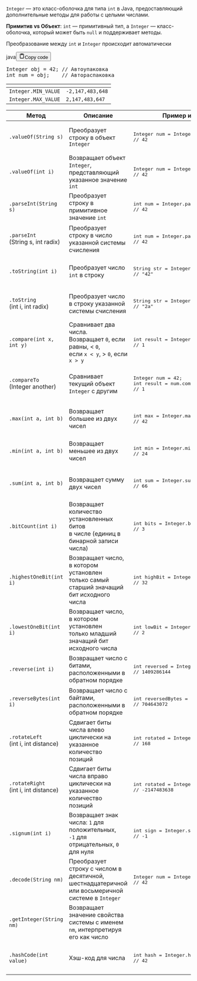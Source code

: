 <p><code>Integer</code> — это класс-оболочка для типа <code>int</code> в Java, предоставляющий дополнительные методы для работы с целыми числами.</p>
<p><strong>Примитив vs Объект</strong>: <code>int</code> — примитивный тип, а <code>Integer</code> — класс-оболочка, который может быть <code>null</code> и поддерживает методы.</p>
<p>Преобразование между <code>int</code> и <code>Integer</code> происходит автоматически</p>
<div class="code_element"><div class="lang_line"><text>java</text><button class="copy_code_button" onclick="CopyCode(this)"><svg style="width: 1.2em;height: 1.2em;" aria-hidden="true" xmlns="http://www.w3.org/2000/svg" fill="none" viewBox="0 0 24 24"><path stroke="currentColor" stroke-linecap="round" stroke-linejoin="round" stroke-width="2" d="M15 4h3a1 1 0 0 1 1 1v15a1 1 0 0 1-1 1H6a1 1 0 0 1-1-1V5a1 1 0 0 1 1-1h3m0 3h6m-5-4v4h4V3h-4Z"/></svg><text class="unselectable">Copy code</text></button></div><div class="code language-java"><div class="highlight"><pre><span></span><span class="n">Integer</span><span class="w"> </span><span class="n">obj</span><span class="w"> </span><span class="o">=</span><span class="w"> </span><span class="mi">42</span><span class="p">;</span><span class="w"> </span><span class="c1">// Автоупаковка</span>
<span class="kt">int</span><span class="w"> </span><span class="n">num</span><span class="w"> </span><span class="o">=</span><span class="w"> </span><span class="n">obj</span><span class="p">;</span><span class="w">    </span><span class="c1">// Автораспаковка</span>
</pre></div></div></div>

<table>
<thead>
<tr>
<th></th>
<th></th>
</tr>
</thead>
<tbody>
<tr>
<td><code>Integer.MIN_VALUE</code></td>
<td><code>-2,147,483,648</code></td>
</tr>
<tr>
<td><code>Integer.MAX_VALUE</code></td>
<td><code>2,147,483,647</code></td>
</tr>
</tbody>
</table>
<table>
<thead>
<tr>
<th>Метод</th>
<th>Описание</th>
<th>Пример использования</th>
</tr>
</thead>
<tbody>
<tr>
<td><code>.valueOf(String s)</code></td>
<td>Преобразует строку в объект <code>Integer</code></td>
<td><div class="code" style="border-radius:.375rem .375rem;"><div class="highlight"><pre><div class="highlight"><pre><span></span><span class="n">Integer</span><span class="w"> </span><span class="n">num</span><span class="w"> </span><span class="o">=</span><span class="w"> </span><span class="n">Integer</span><span class="p">.</span><span class="na">valueOf</span><span class="p">(</span><span class="s">&quot;42&quot;</span><span class="p">);</span><br><span class="c1">// 42</span><br></pre></div></pre></div></div></td>
</tr>
<tr>
<td><code>.valueOf(int i)</code></td>
<td>Возвращает объект <code>Integer</code>, представляющий указанное значение <code>int</code></td>
<td><div class="code" style="border-radius:.375rem .375rem;"><div class="highlight"><pre><div class="highlight"><pre><span></span><span class="n">Integer</span><span class="w"> </span><span class="n">num</span><span class="w"> </span><span class="o">=</span><span class="w"> </span><span class="n">Integer</span><span class="p">.</span><span class="na">valueOf</span><span class="p">(</span><span class="mi">42</span><span class="p">);</span><br><span class="c1">// 42</span><br></pre></div></pre></div></div></td>
</tr>
<tr>
<td><code>.parseInt(String s)</code></td>
<td>Преобразует строку в примитивное значение <code>int</code></td>
<td><div class="code" style="border-radius:.375rem .375rem;"><div class="highlight"><pre><div class="highlight"><pre><span></span><span class="kt">int</span><span class="w"> </span><span class="n">num</span><span class="w"> </span><span class="o">=</span><span class="w"> </span><span class="n">Integer</span><span class="p">.</span><span class="na">parseInt</span><span class="p">(</span><span class="s">&quot;42&quot;</span><span class="p">);</span><br><span class="c1">// 42</span><br></pre></div></pre></div></div></td>
</tr>
<tr>
<td><code>.parseInt</code><br>(String s, int radix)</td>
<td>Преобразует строку в число указанной системы счисления</td>
<td><div class="code" style="border-radius:.375rem .375rem;"><div class="highlight"><pre><div class="highlight"><pre><span></span><span class="kt">int</span><span class="w"> </span><span class="n">num</span><span class="w"> </span><span class="o">=</span><span class="w"> </span><span class="n">Integer</span><span class="p">.</span><span class="na">parseInt</span><span class="p">(</span><span class="s">&quot;2A&quot;</span><span class="p">,</span><span class="w"> </span><span class="mi">16</span><span class="p">);</span><br><span class="c1">// 42</span><br></pre></div></pre></div></div></td>
</tr>
<tr>
<td><code>.toString(int i)</code></td>
<td>Преобразует число <code>int</code> в строку</td>
<td><div class="code" style="border-radius:.375rem .375rem;"><div class="highlight"><pre><div class="highlight"><pre><span></span><span class="n">String</span><span class="w"> </span><span class="n">str</span><span class="w"> </span><span class="o">=</span><span class="w"> </span><span class="n">Integer</span><span class="p">.</span><span class="na">toString</span><span class="p">(</span><span class="mi">42</span><span class="p">);</span><br><span class="c1">// &quot;42&quot;</span><br></pre></div></pre></div></div></td>
</tr>
<tr>
<td><code>.toString</code><br>(int i, int radix)</td>
<td>Преобразует число в строку указанной системы счисления</td>
<td><div class="code" style="border-radius:.375rem .375rem;"><div class="highlight"><pre><div class="highlight"><pre><span></span><span class="n">String</span><span class="w"> </span><span class="n">str</span><span class="w"> </span><span class="o">=</span><span class="w"> </span><span class="n">Integer</span><span class="p">.</span><span class="na">toString</span><span class="p">(</span><span class="mi">42</span><span class="p">,</span><span class="w"> </span><span class="mi">16</span><span class="p">);</span><br><span class="c1">// &quot;2a&quot;</span><br></pre></div></pre></div></div></td>
</tr>
<tr>
<td><code>.compare(int x, int y)</code></td>
<td>Сравнивает два числа.<br>Возвращает <code>0</code>, если равны, &lt; <code>0</code>,<br>если <code>x &lt; y</code>, &gt; <code>0</code>, если <code>x &gt; y</code></td>
<td><div class="code" style="border-radius:.375rem .375rem;"><div class="highlight"><pre><div class="highlight"><pre><span></span><span class="kt">int</span><span class="w"> </span><span class="n">result</span><span class="w"> </span><span class="o">=</span><span class="w"> </span><span class="n">Integer</span><span class="p">.</span><span class="na">compare</span><span class="p">(</span><span class="mi">42</span><span class="p">,</span><span class="w"> </span><span class="mi">24</span><span class="p">);</span><br><span class="c1">// 1</span><br></pre></div></pre></div></div></td>
</tr>
<tr>
<td><code>.compareTo</code><br>(Integer another)</td>
<td>Сравнивает текущий объект <code>Integer</code> с другим</td>
<td><div class="code" style="border-radius:.375rem .375rem;"><div class="highlight"><pre><div class="highlight"><pre><span></span><span class="n">Integer</span><span class="w"> </span><span class="n">num</span><span class="w"> </span><span class="o">=</span><span class="w"> </span><span class="mi">42</span><span class="p">;</span><br><span class="kt">int</span><span class="w"> </span><span class="n">result</span><span class="w"> </span><span class="o">=</span><span class="w"> </span><span class="n">num</span><span class="p">.</span><span class="na">compareTo</span><span class="p">(</span><span class="mi">24</span><span class="p">);</span><br><span class="c1">// 1</span><br></pre></div></pre></div></div></td>
</tr>
<tr>
<td><code>.max(int a, int b)</code></td>
<td>Возвращает большее из двух чисел</td>
<td><div class="code" style="border-radius:.375rem .375rem;"><div class="highlight"><pre><div class="highlight"><pre><span></span><span class="kt">int</span><span class="w"> </span><span class="n">max</span><span class="w"> </span><span class="o">=</span><span class="w"> </span><span class="n">Integer</span><span class="p">.</span><span class="na">max</span><span class="p">(</span><span class="mi">42</span><span class="p">,</span><span class="w"> </span><span class="mi">24</span><span class="p">);</span><br><span class="c1">// 42</span><br></pre></div></pre></div></div></td>
</tr>
<tr>
<td><code>.min(int a, int b)</code></td>
<td>Возвращает меньшее из двух чисел</td>
<td><div class="code" style="border-radius:.375rem .375rem;"><div class="highlight"><pre><div class="highlight"><pre><span></span><span class="kt">int</span><span class="w"> </span><span class="n">min</span><span class="w"> </span><span class="o">=</span><span class="w"> </span><span class="n">Integer</span><span class="p">.</span><span class="na">min</span><span class="p">(</span><span class="mi">42</span><span class="p">,</span><span class="w"> </span><span class="mi">24</span><span class="p">);</span><br><span class="c1">// 24</span><br></pre></div></pre></div></div></td>
</tr>
<tr>
<td><code>.sum(int a, int b)</code></td>
<td>Возвращает сумму двух чисел</td>
<td><div class="code" style="border-radius:.375rem .375rem;"><div class="highlight"><pre><div class="highlight"><pre><span></span><span class="kt">int</span><span class="w"> </span><span class="n">sum</span><span class="w"> </span><span class="o">=</span><span class="w"> </span><span class="n">Integer</span><span class="p">.</span><span class="na">sum</span><span class="p">(</span><span class="mi">42</span><span class="p">,</span><span class="w"> </span><span class="mi">24</span><span class="p">);</span><br><span class="c1">// 66</span><br></pre></div></pre></div></div></td>
</tr>
<tr>
<td><code>.bitCount(int i)</code></td>
<td>Возвращает количество установленных битов<br>в числе (единиц в бинарной записи числа)</td>
<td><div class="code" style="border-radius:.375rem .375rem;"><div class="highlight"><pre><div class="highlight"><pre><span></span><span class="kt">int</span><span class="w"> </span><span class="n">bits</span><span class="w"> </span><span class="o">=</span><span class="w"> </span><span class="n">Integer</span><span class="p">.</span><span class="na">bitCount</span><span class="p">(</span><span class="mi">42</span><span class="p">);</span><br><span class="c1">// 3</span><br></pre></div></pre></div></div></td>
</tr>
<tr>
<td><code>.highestOneBit(int i)</code></td>
<td>Возвращает число, в котором установлен<br>только самый старший значащий бит исходного числа</td>
<td><div class="code" style="border-radius:.375rem .375rem;"><div class="highlight"><pre><div class="highlight"><pre><span></span><span class="kt">int</span><span class="w"> </span><span class="n">highBit</span><span class="w"> </span><span class="o">=</span><span class="w"> </span><span class="n">Integer</span><span class="p">.</span><span class="na">highestOneBit</span><span class="p">(</span><span class="mi">42</span><span class="p">);</span><br><span class="c1">// 32</span><br></pre></div></pre></div></div></td>
</tr>
<tr>
<td><code>.lowestOneBit(int i)</code></td>
<td>Возвращает число, в котором установлен<br>только младший значащий бит исходного числа</td>
<td><div class="code" style="border-radius:.375rem .375rem;"><div class="highlight"><pre><div class="highlight"><pre><span></span><span class="kt">int</span><span class="w"> </span><span class="n">lowBit</span><span class="w"> </span><span class="o">=</span><span class="w"> </span><span class="n">Integer</span><span class="p">.</span><span class="na">lowestOneBit</span><span class="p">(</span><span class="mi">42</span><span class="p">);</span><br><span class="c1">// 2</span><br></pre></div></pre></div></div></td>
</tr>
<tr>
<td><code>.reverse(int i)</code></td>
<td>Возвращает число с битами, расположенными в обратном порядке</td>
<td><div class="code" style="border-radius:.375rem .375rem;"><div class="highlight"><pre><div class="highlight"><pre><span></span><span class="kt">int</span><span class="w"> </span><span class="n">reversed</span><span class="w"> </span><span class="o">=</span><span class="w"> </span><span class="n">Integer</span><span class="p">.</span><span class="na">reverse</span><span class="p">(</span><span class="mi">42</span><span class="p">);</span><br><span class="c1">// 1409286144</span><br></pre></div></pre></div></div></td>
</tr>
<tr>
<td><code>.reverseBytes(int i)</code></td>
<td>Возвращает число с байтами, расположенными в обратном порядке</td>
<td><div class="code" style="border-radius:.375rem .375rem;"><div class="highlight"><pre><div class="highlight"><pre><span></span><span class="kt">int</span><span class="w"> </span><span class="n">reversedBytes</span><span class="w"> </span><span class="o">=</span><span class="w"> </span><span class="n">Integer</span><span class="p">.</span><span class="na">reverseBytes</span><span class="p">(</span><span class="mi">42</span><span class="p">);</span><br><span class="c1">// 704643072</span><br></pre></div></pre></div></div></td>
</tr>
<tr>
<td><code>.rotateLeft</code><br>(int i, int distance)</td>
<td>Сдвигает биты числа влево циклически на указанное количество позиций</td>
<td><div class="code" style="border-radius:.375rem .375rem;"><div class="highlight"><pre><div class="highlight"><pre><span></span><span class="kt">int</span><span class="w"> </span><span class="n">rotated</span><span class="w"> </span><span class="o">=</span><span class="w"> </span><span class="n">Integer</span><span class="p">.</span><span class="na">rotateLeft</span><span class="p">(</span><span class="mi">42</span><span class="p">,</span><span class="w"> </span><span class="mi">2</span><span class="p">);</span><br><span class="c1">// 168</span><br></pre></div></pre></div></div></td>
</tr>
<tr>
<td><code>.rotateRight</code><br>(int i, int distance)</td>
<td>Сдвигает биты числа вправо циклически на указанное количество позиций</td>
<td><div class="code" style="border-radius:.375rem .375rem;"><div class="highlight"><pre><div class="highlight"><pre><span></span><span class="kt">int</span><span class="w"> </span><span class="n">rotated</span><span class="w"> </span><span class="o">=</span><span class="w"> </span><span class="n">Integer</span><span class="p">.</span><span class="na">rotateRight</span><span class="p">(</span><span class="mi">42</span><span class="p">,</span><span class="w"> </span><span class="mi">2</span><span class="p">);</span><br><span class="c1">// -2147483638</span><br></pre></div></pre></div></div></td>
</tr>
<tr>
<td><code>.signum(int i)</code></td>
<td>Возвращает знак числа: <code>1</code> для положительных,<br><code>-1</code> для отрицательных, <code>0</code> для нуля</td>
<td><div class="code" style="border-radius:.375rem .375rem;"><div class="highlight"><pre><div class="highlight"><pre><span></span><span class="kt">int</span><span class="w"> </span><span class="n">sign</span><span class="w"> </span><span class="o">=</span><span class="w"> </span><span class="n">Integer</span><span class="p">.</span><span class="na">signum</span><span class="p">(</span><span class="o">-</span><span class="mi">42</span><span class="p">);</span><br><span class="c1">// -1</span><br></pre></div></pre></div></div></td>
</tr>
<tr>
<td><code>.decode(String nm)</code></td>
<td>Преобразует строку с числом в десятичной,<br>шестнадцатеричной или восьмеричной системе в <code>Integer</code></td>
<td><div class="code" style="border-radius:.375rem .375rem;"><div class="highlight"><pre><div class="highlight"><pre><span></span><span class="n">Integer</span><span class="w"> </span><span class="n">num</span><span class="w"> </span><span class="o">=</span><span class="w"> </span><span class="n">Integer</span><span class="p">.</span><span class="na">decode</span><span class="p">(</span><span class="s">&quot;0x2A&quot;</span><span class="p">);</span><br><span class="c1">// 42</span><br></pre></div></pre></div></div></td>
</tr>
<tr>
<td><code>.getInteger(String nm)</code></td>
<td>Возвращает значение свойства системы с именем<br><code>nm</code>, интерпретируя его как число</td>
<td><div class="code" style="border-radius:.375rem .375rem;"><div class="highlight"><pre><div class="highlight"><pre><span></span><br></pre></div></pre></div></div></td>
</tr>
<tr>
<td><code>.hashCode(int value)</code></td>
<td>Хэш-код для числа</td>
<td><div class="code" style="border-radius:.375rem .375rem;"><div class="highlight"><pre><div class="highlight"><pre><span></span><span class="kt">int</span><span class="w"> </span><span class="n">hash</span><span class="w"> </span><span class="o">=</span><span class="w"> </span><span class="n">Integer</span><span class="p">.</span><span class="na">hashCode</span><span class="p">(</span><span class="mi">42</span><span class="p">);</span><br><span class="c1">// 42</span><br></pre></div></pre></div></div></td>
</tr>
</tbody>
</table>